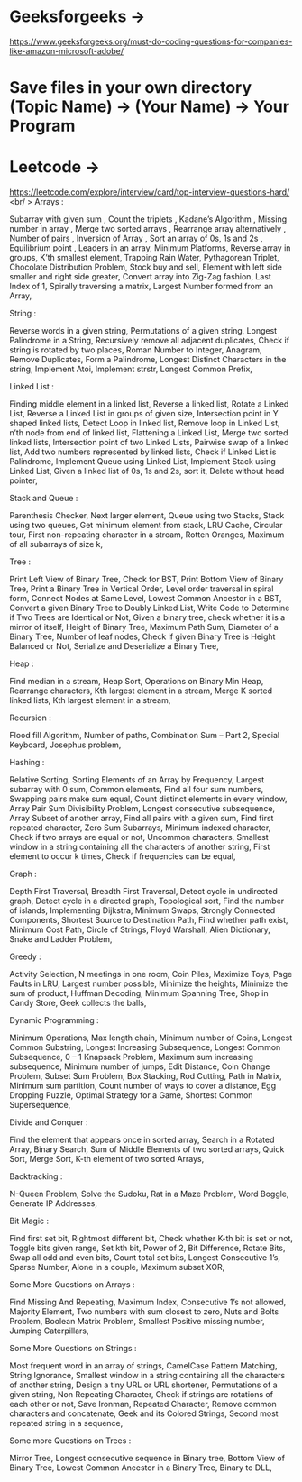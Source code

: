 # Geeksforgeeks ->
https://www.geeksforgeeks.org/must-do-coding-questions-for-companies-like-amazon-microsoft-adobe/ 
# Save files in your own directory (Topic Name) -> (Your Name) -> Your Program
# Leetcode ->
https://leetcode.com/explore/interview/card/top-interview-questions-hard/ <br/ >
Arrays :

Subarray with given sum ,
Count the triplets ,
Kadane’s Algorithm ,
Missing number in array ,
Merge two sorted arrays ,
Rearrange array alternatively ,
Number of pairs ,
Inversion of Array ,
Sort an array of 0s, 1s and 2s ,
Equilibrium point ,
Leaders in an array,
Minimum Platforms,
Reverse array in groups,
K’th smallest element,
Trapping Rain Water,
Pythagorean Triplet,
Chocolate Distribution Problem,
Stock buy and sell,
Element with left side smaller and right side greater,
Convert array into Zig-Zag fashion,
Last Index of 1,
Spirally traversing a matrix,
Largest Number formed from an Array,

String :

Reverse words in a given string,
Permutations of a given string,
Longest Palindrome in a String,
Recursively remove all adjacent duplicates,
Check if string is rotated by two places,
Roman Number to Integer,
Anagram,
Remove Duplicates,
Form a Palindrome,
Longest Distinct Characters in the string,
Implement Atoi,
Implement strstr,
Longest Common Prefix,

Linked List :

Finding middle element in a linked list,
Reverse a linked list,
Rotate a Linked List,
Reverse a Linked List in groups of given size,
Intersection point in Y shaped linked lists,
Detect Loop in linked list,
Remove loop in Linked List,
n’th node from end of linked list,
Flattening a Linked List,
Merge two sorted linked lists,
Intersection point of two Linked Lists,
Pairwise swap of a linked list,
Add two numbers represented by linked lists,
Check if Linked List is Palindrome,
Implement Queue using Linked List,
Implement Stack using Linked List,
Given a linked list of 0s, 1s and 2s, sort it,
Delete without head pointer,

Stack and Queue :

Parenthesis Checker,
Next larger element,
Queue using two Stacks,
Stack using two queues,
Get minimum element from stack,
LRU Cache,
Circular tour,
First non-repeating character in a stream,
Rotten Oranges,
Maximum of all subarrays of size k,

Tree :

Print Left View of Binary Tree,
Check for BST,
Print Bottom View of Binary Tree,
Print a Binary Tree in Vertical Order,
Level order traversal in spiral form,
Connect Nodes at Same Level,
Lowest Common Ancestor in a BST,
Convert a given Binary Tree to Doubly Linked List,
Write Code to Determine if Two Trees are Identical or Not,
Given a binary tree, check whether it is a mirror of itself,
Height of Binary Tree,
Maximum Path Sum,
Diameter of a Binary Tree,
Number of leaf nodes,
Check if given Binary Tree is Height Balanced or Not,
Serialize and Deserialize a Binary Tree,

Heap :

Find median in a stream,
Heap Sort,
Operations on Binary Min Heap,
Rearrange characters,
Kth largest element in a stream,
Merge K sorted linked lists,
Kth largest element in a stream,

Recursion :



Flood fill Algorithm,
Number of paths,
Combination Sum – Part 2,
Special Keyboard,
Josephus problem,

Hashing :

Relative Sorting,
Sorting Elements of an Array by Frequency,
Largest subarray with 0 sum,
Common elements,
Find all four sum numbers,
Swapping pairs make sum equal,
Count distinct elements in every window,
Array Pair Sum Divisibility Problem,
Longest consecutive subsequence,
Array Subset of another array,
Find all pairs with a given sum,
Find first repeated character,
Zero Sum Subarrays,
Minimum indexed character,
Check if two arrays are equal or not,
Uncommon characters,
Smallest window in a string containing all the characters of another string,
First element to occur k times,
Check if frequencies can be equal,

Graph :

Depth First Traversal,
Breadth First Traversal,
Detect cycle in undirected graph,
Detect cycle in a directed graph,
Topological sort,
Find the number of islands,
Implementing Dijkstra,
Minimum Swaps,
Strongly Connected Components,
Shortest Source to Destination Path,
Find whether path exist,
Minimum Cost Path,
Circle of Strings,
Floyd Warshall,
Alien Dictionary,
Snake and Ladder Problem,

Greedy :

Activity Selection,
N meetings in one room,
Coin Piles,
Maximize Toys,
Page Faults in LRU,
Largest number possible,
Minimize the heights,
Minimize the sum of product,
Huffman Decoding,
Minimum Spanning Tree,
Shop in Candy Store,
Geek collects the balls,

Dynamic Programming :

Minimum Operations,
Max length chain,
Minimum number of Coins,
Longest Common Substring,
Longest Increasing Subsequence,
Longest Common Subsequence,
0 – 1 Knapsack Problem,
Maximum sum increasing subsequence,
Minimum number of jumps,
Edit Distance,
Coin Change Problem,
Subset Sum Problem,
Box Stacking,
Rod Cutting,
Path in Matrix,
Minimum sum partition,
Count number of ways to cover a distance,
Egg Dropping Puzzle,
Optimal Strategy for a Game,
Shortest Common Supersequence,

Divide and Conquer :

Find the element that appears once in sorted array,
Search in a Rotated Array,
Binary Search,
Sum of Middle Elements of two sorted arrays,
Quick Sort,
Merge Sort,
K-th element of two sorted Arrays,

Backtracking :

N-Queen Problem,
Solve the Sudoku,
Rat in a Maze Problem,
Word Boggle,
Generate IP Addresses,

Bit Magic :

Find first set bit,
Rightmost different bit,
Check whether K-th bit is set or not,
Toggle bits given range,
Set kth bit,
Power of 2,
Bit Difference,
Rotate Bits,
Swap all odd and even bits,
Count total set bits,
Longest Consecutive 1’s,
Sparse Number,
Alone in a couple,
Maximum subset XOR,

Some More Questions on Arrays :

Find Missing And Repeating,
Maximum Index,
Consecutive 1’s not allowed,
Majority Element,
Two numbers with sum closest to zero,
Nuts and Bolts Problem,
Boolean Matrix Problem,
Smallest Positive missing number,
Jumping Caterpillars,

Some More Questions on Strings :

Most frequent word in an array of strings,
CamelCase Pattern Matching,
String Ignorance,
Smallest window in a string containing all the characters of another string,
Design a tiny URL or URL shortener,
Permutations of a given string,
Non Repeating Character,
Check if strings are rotations of each other or not,
Save Ironman,
Repeated Character,
Remove common characters and concatenate,
Geek and its Colored Strings,
Second most repeated string in a sequence,

Some more Questions on Trees :

Mirror Tree,
Longest consecutive sequence in Binary tree,
Bottom View of Binary Tree,
Lowest Common Ancestor in a Binary Tree,
Binary to DLL,

